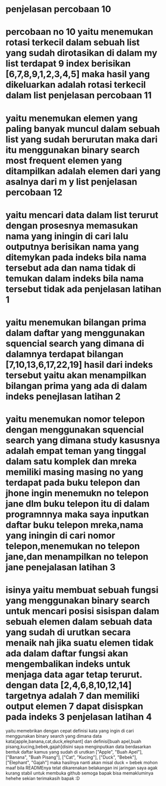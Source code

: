 penjelasan percobaan 10
===============================================
percobaan no 10 yaitu menemukan rotasi terkecil dalam sebuah list yang sudah dirotasikan di dalam my list terdapat 9 index berisikan [6,7,8,9,1,2,3,4,5] maka hasil yang dikeluarkan adalah rotasi terkecil dalam list
penjelasan percobaan 11
====================================================
yaitu menemukan elemen yang paling banyak muncul dalam sebuah list yang sudah berurutan maka dari itu menggunakan binary search most frequent elemen yang ditampilkan adalah elemen dari yang asalnya dari m y list
penjelasan percobaan 12
======================================================
yaitu mencari data dalam list terurut dengan prosesnya memasukan nama yang iningin di cari lalu outputnya berisikan nama yang ditemykan pada indeks bila nama tersebut ada dan nama tidak di temukan dalam indeks bila nama tersebut tidak ada
penjelasan latihan 1
===================================================
yaitu menemukan bilangan prima dalam daftar yang menggunakan squencial search yang dimana di dalamnya terdapat bilangan [7,10,13,6,17,22,19] hasil dari indeks tersebut yaitu akan menampilkan bilangan prima yang ada di dalam indeks
penejlasan latihan 2
====================================================
yaitu menemukan nomor telepon dengan menggunakan squencial search yang dimana study kasusnya adalah empat teman yang tinggal dalam satu komplek dan mreka memiliki masing masing no yang terdapat pada buku telepon dan jhone ingin menemukn no telepon jane dlm buku telepon itu di dalam programnnya maka saya inputkan daftar buku telepon mreka,nama yang iningin di cari nomor telepon,menemukan no telepon jane,dan menampilkan no telepon jane
penejalasan latihan 3
=============================================================
isinya yaitu membuat sebuah fungsi yang menggunakan binary search untuk mencari posisi sisispan dalam sebuah elemen dalam sebuah data yang sudah di urutkan secara menaik nah jika suatu elemen tidak ada dalam daftar fungsi akan mengembalikan indeks untuk menjaga data agar tetap terurut. dengan data [2,4,6,8,10,12,14] targetnya adalah 7  dan memiliki output elemen 7 dapat disispkan pada indeks 3 
penjelasan latihan 4
============================================================
yaitu memebrikan dengan cepat definisi kata yang ingin di cari menggunakan binary search yang dimana data kata[apple,banana,cat,duck,elephant] dan definisi[buah apel,buah pisang,kucing,bebek,gajah]disini saya menginputkan data berdasarkan bentuk daftar kamus yang sudah di urutkan 
["Apple", "Buah Apel"],
    ["Banana", "Buah Pisang"],
    ["Cat", "Kucing"],
    ["Duck", "Bebek"],
    ["Elephant", "Gajah"]
    maka hasilnya nanti akan misal duck = bebek
    mohon maaf bila READMEnya telat dikarenakan belakangan ini jaringan saya agak kurang stabil untuk membuka github semoga bapak bisa memakluminya hehehe sekian terimakasih bapak :D
